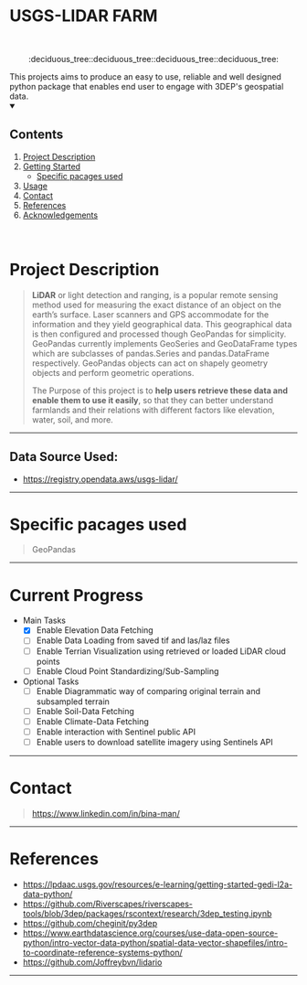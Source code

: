 # USGS-LIDAR FARM 
<br />
<center><p align = "center"> :deciduous_tree::deciduous_tree::deciduous_tree::deciduous_tree:</p> </center>
This projects aims to produce an easy to use, reliable and well designed python package that enables end user to engage with 3DEP's geospatial data.
<br />

<!-- TABLE OF CONTENTS -->

<details open="open">
  <summary><h2>Contents</h2></summary>
  <ol>
    <li>
      <a href="#about-the-project">Project Description</a>
    </li>
    <li>
      <a href="#getting-started">Getting Started</a>
      <ul>
        <li><a href="#Liberaries used">Specific pacages used</a></li>
      </ul>
    </li>
    <li><a href="#Current progress">Usage</a></li>
    <li><a href="#contact">Contact</a></li>
    <li><a href="#refs">References</a></li>
    <li><a href="#acknowledgements">Acknowledgements</a></li>
  </ol>
</details>
<br />




# <a name='about-the-project'></a>Project Description
> **LiDAR** or light detection and ranging, is a popular remote sensing method used for measuring the exact  distance of an object on the earth’s surface. Laser scanners and GPS accommodate for the information and they  yield geographical data. This geographical data is then configured and processed though GeoPandas for  simplicity. GeoPandas currently implements GeoSeries and GeoDataFrame types which are subclasses of  pandas.Series and pandas.DataFrame respectively. GeoPandas objects can act on shapely geometry objects and  perform geometric operations. 
>
>The Purpose of this project is to **help users retrieve these data and enable them to use it easily**, so that they can better understand farmlands and their relations with different factors like elevation, water, soil, and more. 
<hr>

## Data Source Used:
- https://registry.opendata.aws/usgs-lidar/

<hr>

# <a name='Liberaries used'></a>Specific pacages used
>GeoPandas
<hr>

# <a name='Current progress'></a>Current Progress
* Main Tasks
  - [X] Enable Elevation Data Fetching
  - [ ] Enable Data Loading from saved tif and las/laz files
  - [ ] Enable Terrian Visualization using retrieved or loaded LiDAR cloud points
  - [ ] Enable Cloud Point Standardizing/Sub-Sampling

* Optional Tasks
  - [ ] Enable Diagrammatic way of comparing original terrain and subsampled terrain
  - [ ] Enable Soil-Data Fetching
  - [ ] Enable Climate-Data Fetching
  - [ ] Enable interaction with Sentinel public API
  - [ ] Enable users to download satellite imagery using Sentinels API
<hr>


# <a name='contact'></a>Contact
>https://www.linkedin.com/in/bina-man/
<hr>

# <a name='refs'></a>References
- https://lpdaac.usgs.gov/resources/e-learning/getting-started-gedi-l2a-data-python/
- https://github.com/Riverscapes/riverscapes-tools/blob/3dep/packages/rscontext/research/3dep_testing.ipynb
- https://github.com/cheginit/py3dep
- https://www.earthdatascience.org/courses/use-data-open-source-python/intro-vector-data-python/spatial-data-vector-shapefiles/intro-to-coordinate-reference-systems-python/
- https://github.com/Joffreybvn/lidario
<hr>

 


